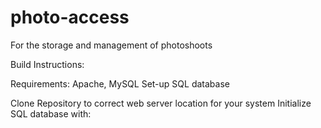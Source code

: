photo-access
============

For the storage and management of photoshoots

Build Instructions:

Requirements: Apache, MySQL
Set-up SQL database

Clone Repository to correct web server location for your system
Initialize SQL database with:
<TODO>




